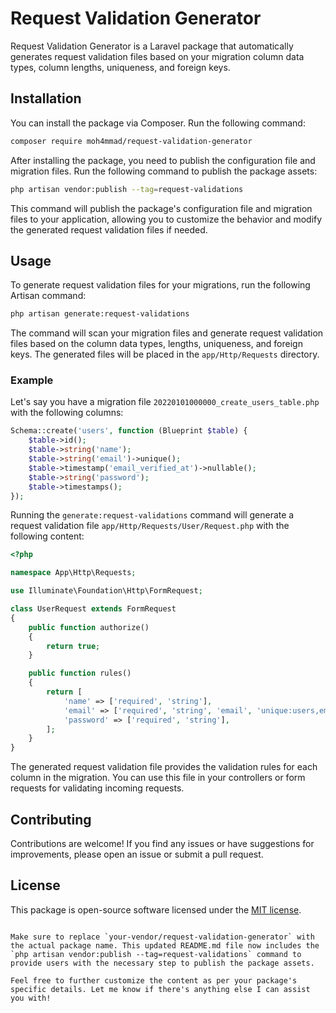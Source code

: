 # Request Validation Generator

Request Validation Generator is a Laravel package that automatically generates request validation files based on your migration column data types, column lengths, uniqueness, and foreign keys.

## Installation

You can install the package via Composer. Run the following command:

```bash
composer require moh4mmad/request-validation-generator
```

After installing the package, you need to publish the configuration file and migration files. Run the following command to publish the package assets:

```bash
php artisan vendor:publish --tag=request-validations
```

This command will publish the package's configuration file and migration files to your application, allowing you to customize the behavior and modify the generated request validation files if needed.

## Usage

To generate request validation files for your migrations, run the following Artisan command:

```bash
php artisan generate:request-validations
```

The command will scan your migration files and generate request validation files based on the column data types, lengths, uniqueness, and foreign keys. The generated files will be placed in the `app/Http/Requests` directory.

### Example

Let's say you have a migration file `20220101000000_create_users_table.php` with the following columns:

```php
Schema::create('users', function (Blueprint $table) {
    $table->id();
    $table->string('name');
    $table->string('email')->unique();
    $table->timestamp('email_verified_at')->nullable();
    $table->string('password');
    $table->timestamps();
});
```

Running the `generate:request-validations` command will generate a request validation file `app/Http/Requests/User/Request.php` with the following content:

```php
<?php

namespace App\Http\Requests;

use Illuminate\Foundation\Http\FormRequest;

class UserRequest extends FormRequest
{
    public function authorize()
    {
        return true;
    }

    public function rules()
    {
        return [
            'name' => ['required', 'string'],
            'email' => ['required', 'string', 'email', 'unique:users,email'],
            'password' => ['required', 'string'],
        ];
    }
}
```

The generated request validation file provides the validation rules for each column in the migration. You can use this file in your controllers or form requests for validating incoming requests.

## Contributing

Contributions are welcome! If you find any issues or have suggestions for improvements, please open an issue or submit a pull request.

## License

This package is open-source software licensed under the [MIT license](https://opensource.org/licenses/MIT).

```

Make sure to replace `your-vendor/request-validation-generator` with the actual package name. This updated README.md file now includes the `php artisan vendor:publish --tag=request-validations` command to provide users with the necessary step to publish the package assets.

Feel free to further customize the content as per your package's specific details. Let me know if there's anything else I can assist you with!
```
